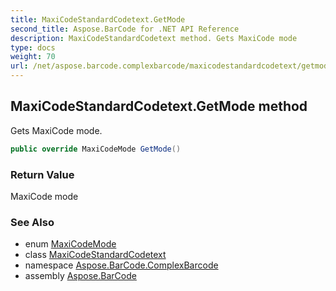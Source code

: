 ```yaml
---
title: MaxiCodeStandardCodetext.GetMode
second_title: Aspose.BarCode for .NET API Reference
description: MaxiCodeStandardCodetext method. Gets MaxiCode mode
type: docs
weight: 70
url: /net/aspose.barcode.complexbarcode/maxicodestandardcodetext/getmode/
---
```

## MaxiCodeStandardCodetext.GetMode method

Gets MaxiCode mode.

```csharp
public override MaxiCodeMode GetMode()
```

### Return Value

MaxiCode mode

### See Also

* enum [MaxiCodeMode](../../../aspose.barcode.generation/maxicodemode/)
* class [MaxiCodeStandardCodetext](../)
* namespace [Aspose.BarCode.ComplexBarcode](../../../aspose.barcode.complexbarcode/)
* assembly [Aspose.BarCode](../../../)



